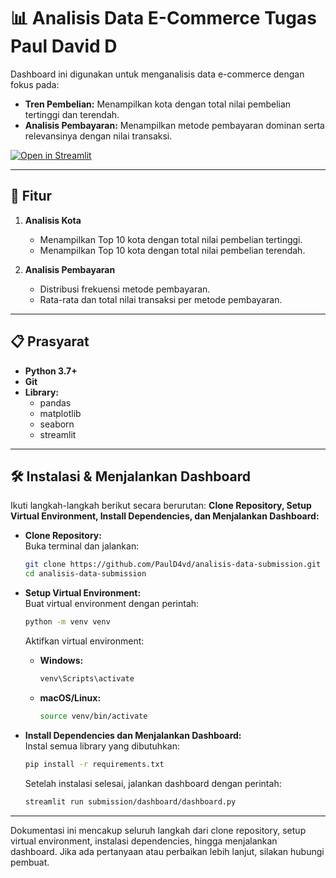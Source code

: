 # 📊 Analisis Data E-Commerce Tugas Paul David D

Dashboard ini digunakan untuk menganalisis data e-commerce dengan fokus pada:
- **Tren Pembelian:** Menampilkan kota dengan total nilai pembelian tertinggi dan terendah.
- **Analisis Pembayaran:** Menampilkan metode pembayaran dominan serta relevansinya dengan nilai transaksi.

[![Open in Streamlit](https://static.streamlit.io/badges/streamlit_badge_black_white.svg)](https://submissionpauldavid.streamlit.app/)

---

## 🚀 Fitur

1. **Analisis Kota**  
   - Menampilkan Top 10 kota dengan total nilai pembelian tertinggi.  
   - Menampilkan Top 10 kota dengan total nilai pembelian terendah.

2. **Analisis Pembayaran**  
   - Distribusi frekuensi metode pembayaran.  
   - Rata-rata dan total nilai transaksi per metode pembayaran.

---

## 📋 Prasyarat

- **Python 3.7+**
- **Git**
- **Library:**  
  - pandas  
  - matplotlib  
  - seaborn  
  - streamlit

---

## 🛠️ Instalasi & Menjalankan Dashboard

Ikuti langkah-langkah berikut secara berurutan:
**Clone Repository, Setup Virtual Environment, Install Dependencies, dan Menjalankan Dashboard:**

   - **Clone Repository:**  
     Buka terminal dan jalankan:
     ```bash
     git clone https://github.com/PaulD4vd/analisis-data-submission.git
     cd analisis-data-submission
     ```

   - **Setup Virtual Environment:**  
     Buat virtual environment dengan perintah:
     ```bash
     python -m venv venv
     ```  
     Aktifkan virtual environment:
     - **Windows:**
       ```bash
       venv\Scripts\activate
       ```
     - **macOS/Linux:**
       ```bash
       source venv/bin/activate
       ```

   - **Install Dependencies dan Menjalankan Dashboard:**  
     Instal semua library yang dibutuhkan:
     ```bash
     pip install -r requirements.txt
     ```  
     Setelah instalasi selesai, jalankan dashboard dengan perintah:
     ```bash
     streamlit run submission/dashboard/dashboard.py
     ```

---

Dokumentasi ini mencakup seluruh langkah dari clone repository, setup virtual environment, instalasi dependencies, hingga menjalankan dashboard. Jika ada pertanyaan atau perbaikan lebih lanjut, silakan hubungi pembuat.
